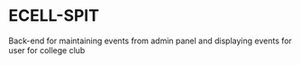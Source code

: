 # ECELL-SPIT
Back-end for maintaining events from admin panel and displaying events for user for college club
